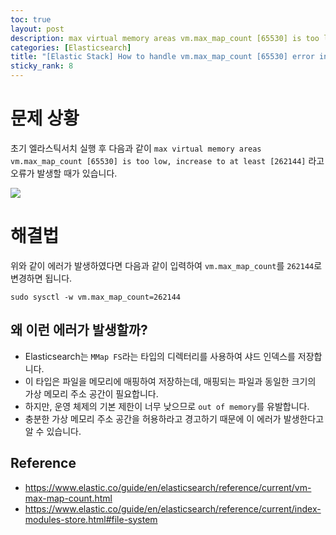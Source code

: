 ```yaml
---
toc: true
layout: post
description: max virtual memory areas vm.max_map_count [65530] is too low 에러 해결법
categories: [Elasticsearch]
title: "[Elastic Stack] How to handle vm.max_map_count [65530] error in elasticsearch"
sticky_rank: 8
---
```


# 문제 상황

초기 엘라스틱서치 실행 후 다음과 같이 `max virtual memory areas vm.max_map_count [65530] is too low, increase to at least [262144]` 라고 오류가 발생할 때가 있습니다.

![]({{site.baseurl}}/images/2022-05-13-vm/error1.png)

# 해결법

위와 같이 에러가 발생하였다면 다음과 같이 입력하여 `vm.max_map_count`를 `262144`로 변경하면 됩니다.

```shell
sudo sysctl -w vm.max_map_count=262144
```

## 왜 이런 에러가 발생할까?
- Elasticsearch는 `MMap FS`라는 타입의 디렉터리를 사용하여 샤드 인덱스를 저장합니다.
- 이 타입은 파일을 메모리에 매핑하여 저장하는데, 매핑되는 파일과 동일한 크기의 가상 메모리 주소 공간이 필요합니다.
- 하지만, 운영 체제의 기본 제한이 너무 낮으므로 `out of memory`를 유발합니다.
- 충분한 가상 메모리 주소 공간을 허용하라고 경고하기 때문에 이 에러가 발생한다고 알 수 있습니다.


## Reference
- https://www.elastic.co/guide/en/elasticsearch/reference/current/vm-max-map-count.html
- https://www.elastic.co/guide/en/elasticsearch/reference/current/index-modules-store.html#file-system